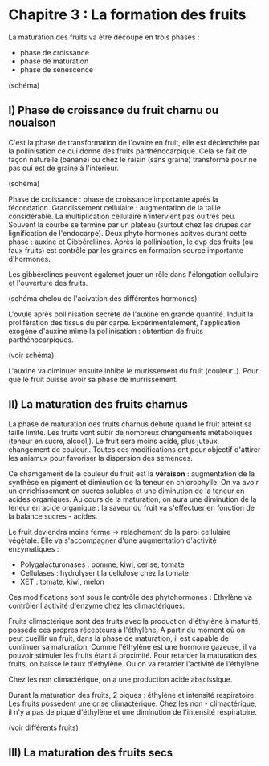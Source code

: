 # Chapitre 3 : La formation des fruits

La maturation des fruits va être découpé en trois phases :

* phase de croissance
* phase de maturation
* phase de sénescence

(schéma)

## I) Phase de croissance du fruit charnu ou nouaison

C'est la phase de transformation de l'ovaire en fruit, elle est déclenchée par la pollinisation ce qui donne des fruits parthénocarpique. Cela se fait de façon naturelle (banane) ou chez le raisin (sans graine) transformé pour ne pas qui est de graine à l'intérieur.

(schéma)

Phase de croissance : phase de croissance importante après la fécondation. Grandissement cellulaire : augmentation de la taille considérable. La multiplication cellulaire n'intervient pas ou très peu. Souvent la courbe se termine par un plateau (surtout chez les drupes car lignification de l'endocarpe). Deux phyto hormones acitves durant cette phase : auxine et Gibbérellines. Après la pollinisation, le dvp des fruits (ou faux fruits) est contrôlé par les graines en formation source importante d'hormones.

Les gibbérelines peuvent égalemet jouer un rôle dans l'élongation cellulaire et l'ouverture des fruits.

(schéma chelou de l'acivation des différentes hormones)

L'ovule après pollinisation secrète de l'auxine en grande quantité. Induit la prolifération des tissus du péricarpe. Expérimentalement, l'application exogène d'auxine mime la pollinisation : obtention de fruits parthénocarpiques.

(voir schéma)

L'auxine va diminuer ensuite inhibe le murissement du fruit (couleur..). Pour que le fruit puisse avoir sa phase de murrissement.

## II) La maturation des fruits charnus

La phase de maturation des fruits charnus débute quand le fruit atteint sa taille limite. Les fruits vont subir de nombreux changements métaboliques (teneur en sucre, alcool,). Le fruit sera moins acide, plus juteux, changement de couleur.. Toutes ces modifications ont pour objectif d'attirer les aniamux pour favoriser la dispersion des semences.

Ce chamgement de la couleur du fruit est la **véraison** : augmentation de la synthèse en pigment et diminution de la teneur en chlorophylle. On va avoir un enrichissement en sucres solubles et une diminution de la teneur en acides organiques. Au cours de la maturation, on aura une diminution de la teneur en acide organique : la saveur du fruit va s'effectuer en fonction de la balance sucres - acides. 

Le fruit deviendra moins ferme -> relachement de la paroi cellulaire végétale. Elle va s'accompagner d'une augmentation d'activité enzymatiques :

* Polygalacturonases : pomme, kiwi, cerise, tomate
* Cellulases : hydrolysent la cellulose chez la tomate
* XET : tomate, kiwi, melon

Ces modifications sont sous le contrôle des phytohormones : Ethylène va contrôler l'activité d'enzyme chez les climactériques.

Fruits climactérique sont des fruits avec la production d'éthylène à maturité, possède ces propres récepteurs à l'éthylène. A partir du moment où on peut cueillir un fruit, dans la phase de maturation, il est capable de continuer sa maturation. Comme l'éthylène est une hormone gazeuse, il va pouvoir stimuler les fruits étant à proximité. Pour retarder la maturation des fruits, on baisse le taux d'éthylène. Ou on va retarder l'activité de l'éthylène.

Chez les non climactérique, on a une production acide abscissique. 

Durant la maturation des fruits, 2 piques : éthylène et intensité respiratoire. Les fruits possèdent une crise climactérique. Chez les non - climactérique, il n'y a pas de pique d'éthylène et une diminution de l'intensité respiratoire. 

(voir différents fruits)







## III) La maturation des fruits secs
